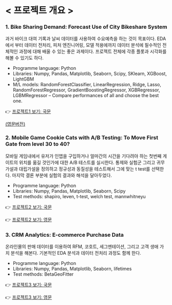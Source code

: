 # < 프로젝트 개요 >


### 1. Bike Sharing Demand: Forecast Use of City Bikeshare System
과거 바이크 대여 기록과 날씨 데이터를 사용하여 수요예측을 하는 것이 목표이다. EDA에서 부터 데이터 전처리, 피처 엔진니어링, 모델 적용에까지 데이터 분석에 필수적인 전체적인 과정에 대해 배울 수 있는 좋은 과제이다. 프로젝트 전체에 각종 플롯과 시각화를 해볼 수 있기도 하다.
- Programme language: Python
- Libraries: Numpy, Pandas, Matplotlib, Seaborn, Scipy, SKlearn, XGBoost, LightGBM
- M/L models: RandomForestClassifier, LinearRegression, Ridge, Lasso, RandomForestRegressor, GradientBoostingRegressor, XGBRegressor, LGBMRegressor – Compare performances of all and choose the best one.

👉 <a href="https://github.com/Cheon-Young-Hwa/data-analyst-portfolio-Korean/blob/main/1.bike_sharing_demand_prediction_KOR/biking_sharing_demand_KOR.ipynb">프로젝트1 보기: 국문</a>

 <a href="https://github.com/Cheon-Young-Hwa/data-analyst-portfolio/blob/main/1.bike_sharing_demand_prediction/biking_sharing_demand_ENG.ipynb
">(영문버전)</a>




### 2. Mobile Game Cookie Cats with A/B Testing: To Move First Gate from level 30 to 40?
모바일 게임내에서 유저가 인앱을 구입하거나 얼마간의 시간을 기다려야 하는 첫번째 게이트의 위치를 옮길 것인가에 대한 A/B 테스트를 실시한다. 통제와 실험군 그리고 귀무가설과 대립가설을 정의하고 정규성과 동질성을 테스트해서 그에 맞는 t test를 선택한다. 마지막 결론 부분에 실험의 결과와 해석을 달아두었다.
- Programme language: Python
- Libraries: Numpy, Pandas, Matplotlib, Seaborn, Scipy
- Test methods: shapiro, leven, t-test, welch test, mannwhitneyu 

👉 <a href="https://github.com/Cheon-Young-Hwa/data-analyst-portfolio-Korean/blob/main/2.A%3AB_testing_mobile_game_KOR/ab_tesing_mobile_game_KOR.ipynb">프로젝트2 보기: 국문</a> 

👉 <a href="https://github.com/Cheon-Young-Hwa/data-analyst-portfolio/blob/main/2.A%3AB_testing_mobile_game/ab_tesing_mobile_game_ENG.ipynb">프로젝트2 보기: 영문</a> 




### 3. CRM Analytics: E-commerce Purchase Data
온라인몰의 판매 데이터를 이용하여 RFM, 코호트, 세그멘테이션, 그리고 고객 생애 가치 분석을 해본다. 기본적인 EDA 분석과 데이터 전처리 과정도 함께 한다.
- Programme language: Python
- Libraries: Numpy, Pandas, Matplotlib, Seaborn, lifetimes
- Test methods: BetaGeoFitter

👉 <a href="https://github.com/Cheon-Young-Hwa/data-analyst-portfolio-Korean/blob/main/3.crm_analytics_KOR.ipynb">프로젝트3 보기: 국문</a>

👉 <a href="https://github.com/Cheon-Young-Hwa/data-analyst-portfolio/blob/main/3.crm_analytics_ENG.ipynb">프로젝트3 보기: 영문</a> 
